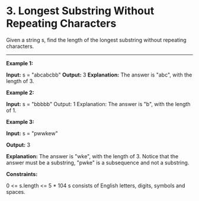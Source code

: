 # 3. Longest Substring Without Repeating Characters

Given a string s, find the length of the longest 
substring
 without repeating characters.

 ---

  

**Example 1:**

**Input:** s = "abcabcbb"
**Output:** 3
**Explanation:** The answer is "abc", with the length of 3.

**Example 2:**

**Input:** s = "bbbbb"
Output: 1
Explanation: The answer is "b", with the length of 1.

**Example 3:**

**Input:** s = "pwwkew"

**Output:** 3

**Explanation:** The answer is "wke", with the length of 3.
Notice that the answer must be a substring, "pwke" is a subsequence and not a substring.
 

**Constraints:**

0 <= s.length <= 5 * 104
s consists of English letters, digits, symbols and spaces.